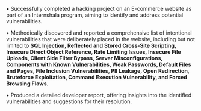 •  Successfully completed a hacking project on an E-commerce website as part of an Internshala program, aiming to identify and address potential vulnerabilities.

•  Methodically discovered and reported a comprehensive list of intentional vulnerabilities that were deliberately placed in the website, including but not limited to **SQL Injection, Reflected and Stored Cross-Site Scripting, Insecure Direct Object Reference, Rate Limiting Issues, Insecure File Uploads, Client Side Filter Bypass, Server Misconfigurations, Components with Known Vulnerabilities, Weak Passwords, Default Files and Pages, File Inclusion Vulnerabilities, PII Leakage, Open Redirection, Bruteforce Exploitation, Command Execution Vulnerability, and Forced Browsing Flaws**.

•  Produced a detailed developer report, offering insights into the identified vulnerabilities and suggestions for their resolution.
